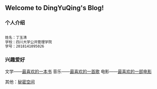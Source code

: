 ## Welcome to DingYuQing's Blog!


### 个人介绍

```markdown

姓名：丁玉清
学校：四川大学公共管理学院
学号：2018141095026

```
### 兴趣爱好

文学——[最喜欢的一本书](https://dingyuqing0908.github.io/dingyuqing.github.io/book.html)
音乐——[最喜欢的一首歌](https://dingyuqing0908.github.io/dingyuqing.github.io/song.html)
电影——[最喜欢的一部电影](https://dingyuqing0908.github.io/dingyuqing.github.io/film.html)

其他：[秘密空间](https://dingyuqing0908.github.io/dingyuqing.github.io/password.html)


